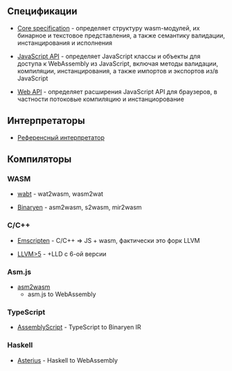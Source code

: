 ## Спецификации

* [Core specification](http://webassembly.github.io/spec/core/index.html) -
    определяет структуру wasm-модулей, их бинарное и текстовое представления, а
    также семантику валидации, инстанцирования и исполнения

* [JavaScript API](http://webassembly.github.io/spec/js-api/index.html) -
    определяет JavaScript классы и объекты для доступа к WebAssembly из
    JavaScript, включая методы валидации, компиляции, инстанцирования, а также
    импортов и экспортов из/в JavaScript

* [Web API](http://webassembly.github.io/spec/web-api/index.html) - определяет
    расширения JavaScript API для браузеров, в частности потоковые компиляцию и
    инстанциорование

## Интерпретаторы

* [Референсный интерпретатор](https://github.com/WebAssembly/spec/blob/master/interpreter/README.md)

## Компиляторы

### WASM

* [wabt](https://github.com/WebAssembly/wabt) - wat2wasm, wasm2wat

* [Binaryen](https://github.com/WebAssembly/binaryen) - asm2wasm, s2wasm,
    mir2wasm

### C/C++

* [Emscripten](https://kripken.github.io/emscripten-site/) - C/C++ => JS + wasm,
    фактически это форк LLVM

* [LLVM>5](https://llvm.org/) - +LLD с 6-ой версии

### Asm.js

* [asm2wasm](https://github.com/WebAssembly/binaryen/blob/master/src/asm2wasm.h)
    - asm.js to WebAssembly

### TypeScript

* [AssemblyScript](https://github.com/AssemblyScript/assemblyscript) -
    TypeScript to Binaryen IR

### Haskell

* [Asterius](https://github.com/tweag/asterius) - Haskell to WebAssembly

